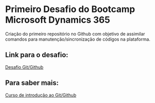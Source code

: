 # Primeiro Desafio do Bootcamp Microsoft Dynamics 365

Criação do primeiro repositório no Github com objetivo de assimilar comandos para manutenção/sincronização de códigos na plataforma.

## Link para o desafio:
[Desafio Git/Github](https://web.dio.me/lab/criando-seu-primeiro-repositorio-no-github-para-compartilhar-seu-progresso/learning/e714fb1c-4990-4c47-99a5-d97703e40b4d)

## Para saber mais:
[Curso de introdução ao Git/Github](https://web.dio.me/course/introducao-ao-git-e-ao-github/learning/12607816-1128-4906-9645-cbe0f7fcc72b)
